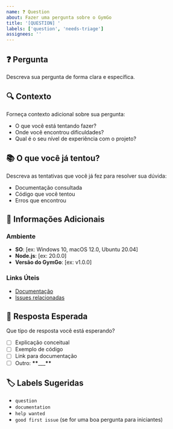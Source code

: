 ```yaml
---
name: ❓ Question
about: Fazer uma pergunta sobre o GymGo
title: '[QUESTION] '
labels: ['question', 'needs-triage']
assignees: ''
---
```


## ❓ Pergunta

Descreva sua pergunta de forma clara e específica.

## 🔍 Contexto

Forneça contexto adicional sobre sua pergunta:

- O que você está tentando fazer?
- Onde você encontrou dificuldades?
- Qual é o seu nível de experiência com o projeto?

## 📚 O que você já tentou?

Descreva as tentativas que você já fez para resolver sua dúvida:

- Documentação consultada
- Código que você tentou
- Erros que encontrou

## 📖 Informações Adicionais

### Ambiente

- **SO**: [ex: Windows 10, macOS 12.0, Ubuntu 20.04]
- **Node.js**: [ex: 20.0.0]
- **Versão do GymGo**: [ex: v1.0.0]

### Links Úteis

- [Documentação](link-para-docs)
- [Issues relacionadas](link-para-issues)

## 🎯 Resposta Esperada

Que tipo de resposta você está esperando?

- [ ] Explicação conceitual
- [ ] Exemplo de código
- [ ] Link para documentação
- [ ] Outro: **\*\***\_\_\_**\*\***

## 🏷️ Labels Sugeridas

- `question`
- `documentation`
- `help wanted`
- `good first issue` (se for uma boa pergunta para iniciantes)

